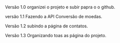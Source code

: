 Versão 1.0
    organizei o projeto e subir papra o o github.

versão 1.1
    Fazendo a API 
    Conversão de moedas.

Versão 1.2
    subindo a página de contatos.

Versão 1.3
    Organizando toas as página do projeto.